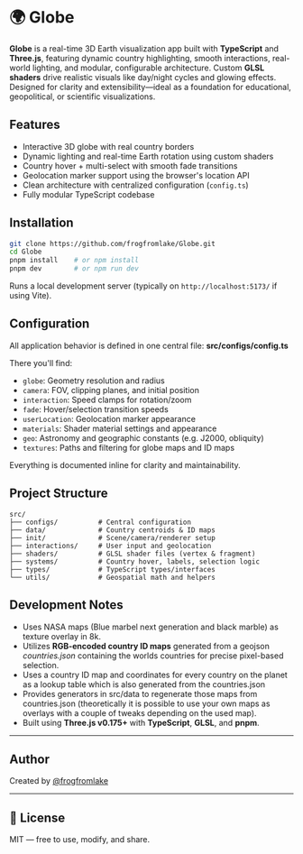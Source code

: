 # 🌍 Globe

**Globe** is a real-time 3D Earth visualization app built with **TypeScript** and **Three.js**, featuring dynamic country highlighting, smooth interactions, real-world lighting, and modular, configurable architecture. Custom **GLSL shaders** drive realistic visuals like day/night cycles and glowing effects.
Designed for clarity and extensibility—ideal as a foundation for educational, geopolitical, or scientific visualizations.

## Features

- Interactive 3D globe with real country borders
- Dynamic lighting and real-time Earth rotation using custom shaders
- Country hover + multi-select with smooth fade transitions
- Geolocation marker support using the browser's location API
- Clean architecture with centralized configuration (`config.ts`)
- Fully modular TypeScript codebase


## Installation

```bash
git clone https://github.com/frogfromlake/Globe.git
cd Globe
pnpm install    # or npm install
pnpm dev        # or npm run dev
```

Runs a local development server (typically on `http://localhost:5173/` if using Vite).

## Configuration

All application behavior is defined in one central file: **src/configs/config.ts**

There you'll find:

- `globe`: Geometry resolution and radius
- `camera`: FOV, clipping planes, and initial position
- `interaction`: Speed clamps for rotation/zoom
- `fade`: Hover/selection transition speeds
- `userLocation`: Geolocation marker appearance
- `materials`: Shader material settings and appearance
- `geo`: Astronomy and geographic constants (e.g. J2000, obliquity)
- `textures`: Paths and filtering for globe maps and ID maps

Everything is documented inline for clarity and maintainability.

## Project Structure

```
src/
├── configs/          # Central configuration
├── data/             # Country centroids & ID maps
├── init/             # Scene/camera/renderer setup
├── interactions/     # User input and geolocation
├── shaders/          # GLSL shader files (vertex & fragment)
├── systems/          # Country hover, labels, selection logic
├── types/            # TypeScript types/interfaces
└── utils/            # Geospatial math and helpers
```

## Development Notes

- Uses NASA maps (Blue marbel next generation and black marble) as texture overlay in 8k.
- Utilizes **RGB-encoded country ID maps** generated from a geojson *countries.json* containing the worlds countries for precise pixel-based selection.
- Uses a country ID map and coordinates for every country on the planet as a lookup table which is also generated from the countries.json
- Provides generators in src/data to regenerate those maps from countries.json (theoretically it is possible to use your own maps as overlays with a couple of tweaks depending on the used map).
- Built using **Three.js v0.175+** with **TypeScript**, **GLSL**, and **pnpm**.

---

## Author

Created by [@frogfromlake](https://github.com/frogfromlake)  

---

## 📄 License

MIT — free to use, modify, and share.
```
